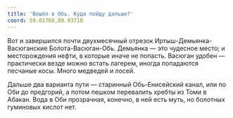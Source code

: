 ```yaml
---
title: 'Вошёл в Обь. Куда пойду дальше?'
coord: 59.01768,80.93718
---
```


Вот и завершился почти двухмесячный отрезок Иртыш-Демьянка-Васюганские Болота-Васюган-Обь. Демьянка&nbsp;— это чудесное место; и месторождения нефти, в которые иначе не попасть. Васюган удобен&nbsp;— практически везде можно встать лагерем, иногда попадаются песчаные косы. Много медведей и лосей.

Дальше два варианта пути&nbsp;— старинный Обь-Енисейский канал, или по Оби до предгорий, а потом пешком перевалить хребты из Томи в Абакан. Вода в Оби прозрачная, конечно, в ней есть муть, но болотных гуминовых кислот нет.
